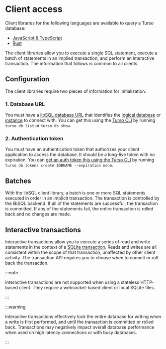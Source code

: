 # Client access

Client libraries for the following languages are available to query a Turso
database:

- [JavaScript & TypeScript](javascript-typescript-sdk)
- [Rust](rust-sdk)

The client libraries allow you to execute a single SQL statement, execute a
batch of statements in an implied transaction, and perform an interactive
transaction. The information that follows is common to all clients.

## Configuration

The client libraries require two pieces of information for initialization.

### 1. Database URL

You must have a [libSQL database URL] that identifies the [logical database] or
[instance] to connect with. You can get this using the [Turso CLI] by running
`turso db list` or `turso db show`.

### 2. Authentication token

You must have an authentication token that authorizes your client application to
access the database. It should be a long-live token with no expiration. You can
[get an auth token this using the Turso CLI] by running `turso db tokens create
$DBNAME --expiration none`.

## Batches

With the libSQL client library, a batch is one or more SQL statements executed
in order in an implicit transaction. The transaction is controlled by the libSQL
backend. If all of the statements are successful, the transaction is committed.
If any of the statements fail, the entire transaction is rolled back and no
changes are made.

## Interactive transactions

Interactive transactions allow you to execute a series of read and write
statements in the context of a [SQLite transaction]. Reads and writes are all
consistent within the scope of that transaction, unaffected by other client
activity. The transaction API requires you to choose when to commit or roll back
the transaction.

:::note

Interactive transactions are not supported when using a stateless HTTP-based
client. They require a websocket-based client or local SQLite files.

:::

:::warning

Interactive transactions effectively lock the entire database for writing when a
write is first performed, and until the transaction is committed or rolled back.
Transactions may negatively impact overall database performance when used on
high latency connections or with busy databases.

:::


[libSQL database URL]: ../libsql-urls
[logical database]: /concepts#logical-database
[instance]: /concepts#instance
[Turso CLI]: /reference/turso-cli
[get an auth token this using the Turso CLI]: /reference/turso-cli#authentication-tokens-for-client-access
[SQLite transaction]: https://www.sqlite.org/lang_transaction.html
